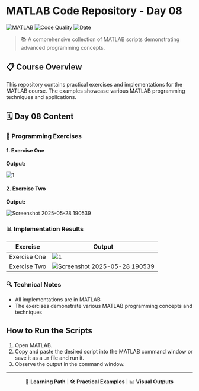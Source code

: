 # MATLAB Code Repository - Day 08

[![MATLAB](https://img.shields.io/badge/MATLAB-Script-blue?style=for-the-badge&logo=mathworks&logoColor=white)](https://www.mathworks.com/products/matlab.html)
[![Code Quality](https://img.shields.io/badge/Code%20Quality-A-brightgreen?style=for-the-badge)]() 
[![Date](https://img.shields.io/badge/Date-04.21.2024-orange?style=for-the-badge)]()

> 📚 A comprehensive collection of MATLAB scripts demonstrating advanced programming concepts.

## 📋 Course Overview

This repository contains practical exercises and implementations for the MATLAB course. The examples showcase various MATLAB programming techniques and applications.

## 🗓️ Day 08 Content

### 🎯 Programming Exercises

#### 1. Exercise One

**Output:**

![1](https://github.com/user-attachments/assets/12daa2d2-d1de-4556-abfe-2c2f6ef04aab)

#### 2. Exercise Two

**Output:**

![Screenshot 2025-05-28 190539](https://github.com/user-attachments/assets/131531e6-d9b8-40f5-b56a-a9e57de77d0a)


### 📊 Implementation Results

| Exercise | Output |
|---------|--------|
| Exercise One | ![1](https://github.com/user-attachments/assets/12daa2d2-d1de-4556-abfe-2c2f6ef04aab) |
| Exercise Two | ![Screenshot 2025-05-28 190539](https://github.com/user-attachments/assets/1c93aaf9-d259-46e1-8c12-0dea46856633)|


### 🔍 Technical Notes

- All implementations are in MATLAB
- The exercises demonstrate various MATLAB programming concepts and techniques

## How to Run the Scripts
1. Open MATLAB.
2. Copy and paste the desired script into the MATLAB command window or save it as a `.m` file and run it.
3. Observe the output in the command window.

---

<div align="center">

📖 **Learning Path** | 🛠️ **Practical Examples** | 📊 **Visual Outputs**

</div>
